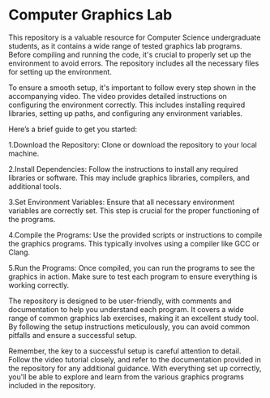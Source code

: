 # Computer Graphics Lab
This repository is a valuable resource for Computer Science undergraduate students, as it contains a wide range of tested graphics lab programs. Before compiling and running the code, it's crucial to properly set up the environment to avoid errors. The repository includes all the necessary files for setting up the environment.

To ensure a smooth setup, it's important to follow every step shown in the accompanying video. The video provides detailed instructions on configuring the environment correctly. This includes installing required libraries, setting up paths, and configuring any environment variables.

Here’s a brief guide to get you started:

1.Download the Repository: Clone or download the repository to your local machine.

2.Install Dependencies: Follow the instructions to install any required libraries or software. This may include graphics libraries, compilers, and additional tools.

3.Set Environment Variables: Ensure that all necessary environment variables are correctly set. This step is crucial for the proper functioning of the programs.

4.Compile the Programs: Use the provided scripts or instructions to compile the graphics programs. This typically involves using a compiler like GCC or Clang.

5.Run the Programs: Once compiled, you can run the programs to see the graphics in action. Make sure to test each program to ensure everything is working correctly.

The repository is designed to be user-friendly, with comments and documentation to help you understand each program. It covers a wide range of common graphics lab exercises, making it an excellent study tool. By following the setup instructions meticulously, you can avoid common pitfalls and ensure a successful setup.

Remember, the key to a successful setup is careful attention to detail. Follow the video tutorial closely, and refer to the documentation provided in the repository for any additional guidance. With everything set up correctly, you'll be able to explore and learn from the various graphics programs included in the repository.
